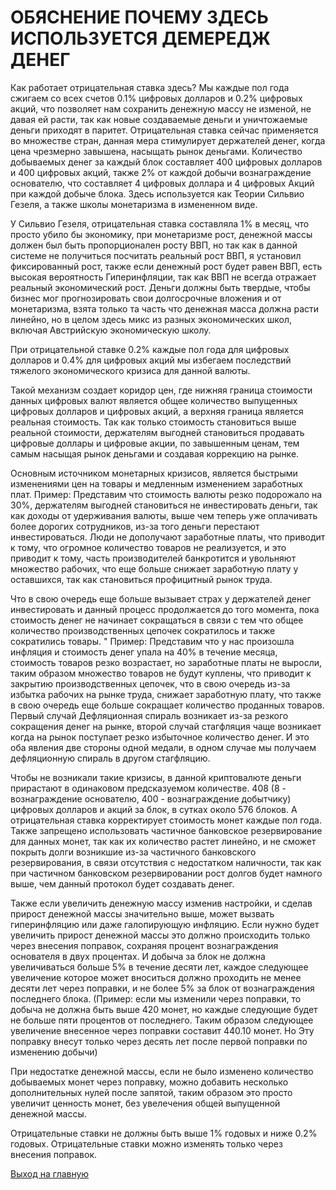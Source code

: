 # ОБЯСНЕНИЕ ПОЧЕМУ ЗДЕСЬ ИСПОЛЬЗУЕТСЯ  ДЕМЕРЕДЖ ДЕНЕГ
Как работает отрицательная ставка здесь? Мы каждые пол года сжигаем со всех счетов 0.1% цифровых долларов
и 0.2% цифровых акций, что позволяет нам сохранить денежную массу не изменой, не давая ей расти,
так как новые создаваемые деньги и уничтожаемые деньги приходят в паритет.
Отрицательная ставка сейчас применяется во множестве стран, данная мера стимулирует держателей денег, когда цена чрезмерно завышена, 
насыщать рынок деньгами. 
Количество добываемых денег за каждый блок составляет 400 цифровых долларов и 400 цифровых акций, 
также 2% от каждой добычи вознаграждение основателю, что составляет 4 цифровых доллара и 4 цифровых Акций при каждой добыче блока. 
Здесь используется как Теории Сильвио Гезеля, а также школы монетаризма в измененном виде.

У Сильвио Гезеля, отрицательная ставка составляла 1% в месяц, что просто убило бы экономику,
при монетаризме рост, денежной массы должен был быть пропорционален росту ВВП, но так как в
данной системе не получиться посчитать реальный рост ВВП, я установил фиксированный рост, также если денежный рост 
будет равен ВВП, есть высокая вероятность Гиперинфляции, так как ВВП не всегда отражает реальный экономический рост. 
Деньги должны быть твердые, чтобы бизнес мог прогнозировать свои долгосрочные вложения и от монетаризма, взята только та часть что 
денежная масса должна расти линейно, но в целом здесь микс из разных экономических школ, включая Австрийскую экономическую школу. 

При отрицательной ставке 0.2% каждые пол года для цифровых долларов и 0.4% для цифровых акций мы избегаем последствий тяжелого экономического кризиса для данной валюты. 

Такой механизм создает коридор цен, где нижняя граница стоимости данных цифровых валют является общее количество выпущенных цифровых 
долларов и цифровых акций, а верхняя граница является реальная стоимость. Так как только стоимость становиться выше реальной стоимости, 
держателям выгодней становиться продавать цифровые доллары и цифровые акции, по завышенным ценам, тем самым насыщая рынок деньгами 
и создавая коррекцию на рынке. 

Основным источником монетарных кризисов, является быстрыми изменениями цен на товары и медленным изменением заработных плат. 
Пример: Представим что стоимость валюты резко подорожало на 30%, держателям выгодней становиться не инвестировать деньги, так как 
доходы от удерживания валюты, выше чем теперь уже оплачивать более дорогих сотрудников, из-за того деньги перестают 
инвестироваться. Люди не дополучают заработные платы, что приводит к тому, что огромное количество товаров не реализуется, 
и это приводит к тому, часть производителей банкротится и увольняют множество рабочих, что еще больше снижает заработную 
плату у оставшихся, так как становиться профицитный рынок труда. 

Что в свою очередь еще больше вызывает страх у держателей денег инвестировать и данный процесс продолжается до того момента, 
пока стоимость денег не начинает сокращаться в связи с тем что общее количество производственных цепочек сократилось и также сократились товары. 
            "
Пример: Представим что у нас произошла инфляция и стоимость денег упала на 40% в течение месяца, стоимость товаров резко возрастает, 
но заработные платы не выросли, таким образом множество товаров не будут куплены, что приводит к закрытию производственных цепочек, 
что в свою очередь из-за избытка рабочих на рынке труда, снижает заработную плату, что также в свою очередь еще больше сокращает 
количество проданных товаров.
Первый случай Дефляционная спираль возникает из-за резкого сокращения денег на рынке, второй 
случай стагфляция чаще возникает когда на рынок поступает резко избыточное количество денег. 
И это оба явления две стороны одной медали, в одном случае мы получаем дефляционную спираль в другом
стагфляцию.
            
Чтобы не возникали такие кризисы, в данной криптовалюте деньги прирастают в одинаковом предсказуемом количестве. 
408 (8 - вознаграждение основателю, 400 - вознаграждение добытчику) 
цифровых долларов и акций за блок, в сутках около 576 блоков. А отрицательная ставка корректирует стоимость монет каждые пол года. 
Также запрещено использовать частичное банковское резервирование для данных монет, так как их количество растет линейно, и 
не сможет покрыть долги возникшие из-за частичного банковского резервирования, в связи отсутствия с недостатком 
наличности, так как при частичном банковском резервировании рост долгов будет намного выше, чем данный протокол будет создавать денег. 

Также если увеличить денежную массу изменив настройки, и сделав прирост денежной массы значительно выше, может вызвать гиперинфляцию или 
даже галопирующую инфляцию. Если нужно будет увеличить прирост денежной массы это должно происходить только через внесения поправок, 
сохраняя процент вознаграждения основателя в двух процентах. И добыча за блок не должна увеличиваться больше 5% в течение 
десяти лет, каждое следующее увеличение которое может вноситься должно проходить не менее десяти лет через поправки, 
и не более 5% за блок от вознаграждения последнего блока. (Пример: если мы изменили 
через поправки, то добыча не должна быть выше 420 монет, но каждые следующие будет не больше пяти процентов от последнего. 
Таким образом следующее увеличение внесенное через поправки составит 440.10 монет. Но Эту поправку внесут только через десять
лет после первой поправки по изменению добычи) 

При недостатке денежной массы, если не было изменено количество добываемых монет через поправку, можно добавить несколько 
дополнительных нулей после запятой, таким образом это просто увеличит ценность монет, без увелечения общей выпущенной денежной массы.

Отрицательные ставки не должны быть выше 1% годовых и ниже 0.2% годовых. Отрицательные ставки можно изменять только через внесения поправок. 

[Выход на главную](../documentation/documentationRus.md)